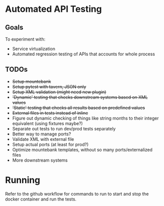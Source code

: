 # Automated API Testing

## Goals ##
To experiment with:
- Service virtualization
- Automated regression testing of APIs that accounts for whole process

## TODOs ##
- ~~Setup mountebank~~
- ~~Setup pytest with tavern, JSON only~~
- ~~Setup XML validation (might need new plugin)~~
- ~~'Dynamic' testing that checks downstream systems based on XML values~~
- ~~'Static' testing that checks all results based on predefined values~~
- ~~External files in tests instead of inline~~
- Figure out dynamic checking of things like string months to their integer equivalent (using fixtures maybe?)
- Separate out tests to run dev/prod tests separately
- Better way to manage ports?
- Validate XML with external file
- Setup actual ports (at least for prod?)
- Optimize mountebank templates, without so many ports/externalized files
- More downstream systems

# Running

Refer to the github workflow for commands to run to start and stop the docker container and run the tests.